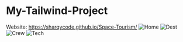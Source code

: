 # My-Tailwind-Project

Website: https://sharqycode.github.io/Space-Tourism/
![Home](https://github.com/SharqyCode/Space-Tourism/assets/72353009/3a11e95a-d470-4635-aa34-cb02347eb72e)
![Dest](https://github.com/SharqyCode/Space-Tourism/assets/72353009/64aafefd-3cb9-4497-beef-5b5eb037f756)
![Crew](https://github.com/SharqyCode/Space-Tourism/assets/72353009/a891776c-c972-42ed-bab4-934b24a195e8)
![Tech](https://github.com/SharqyCode/Space-Tourism/assets/72353009/e1bd8084-91cc-4d58-9549-344ea6cdc9aa)

